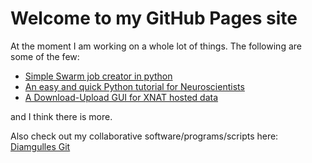 # Welcome to my GitHub Pages site
At the moment I am working on a whole lot of things. The following are some of the few:

* [Simple Swarm job creator in python](http://git.diamuggles.com/simple-python-swarm)
* [An easy and quick Python tutorial for Neuroscientists](https://github.com/guptesanket/Python-for-Neuroscientists)
* [A Download-Upload GUI for XNAT hosted data](https://github.com/guptesanket/XnatDUI)

and I think there is more. 


Also check out my collaborative software/programs/scripts here: [Diamgulles Git](http://git.diamuggles.com)

